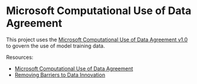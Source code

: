 # Microsoft Computational Use of Data Agreement

This project uses the [Microsoft Computational Use of Data Agreement v1.0](https://github.com/microsoft/Computational-Use-of-Data-Agreement/releases/tag/v1.0) to govern the use of model training data.

Resources:

- [Microsoft Computational Use of Data Agreement](https://github.com/microsoft/Computational-Use-of-Data-Agreement/)
- [Removing Barriers to Data Innovation](https://news.microsoft.com/datainnovation/)


